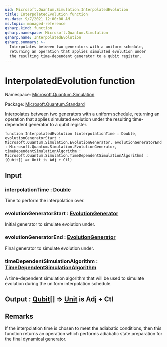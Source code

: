 ```yaml
---
uid: Microsoft.Quantum.Simulation.InterpolatedEvolution
title: InterpolatedEvolution function
ms.date: 9/7/2021 12:00:00 AM
ms.topic: managed-reference
qsharp.kind: function
qsharp.namespace: Microsoft.Quantum.Simulation
qsharp.name: InterpolatedEvolution
qsharp.summary: >-
  Interpolates between two generators with a uniform schedule,
  returning an operation that applies simulated evolution under
  the resulting time-dependent generator to a qubit register.
---
```


# InterpolatedEvolution function

Namespace: [Microsoft.Quantum.Simulation](xref:Microsoft.Quantum.Simulation)

Package: [Microsoft.Quantum.Standard](https://nuget.org/packages/Microsoft.Quantum.Standard)


Interpolates between two generators with a uniform schedule,returning an operation that applies simulated evolution underthe resulting time-dependent generator to a qubit register.

```qsharp
function InterpolatedEvolution (interpolationTime : Double, evolutionGeneratorStart : Microsoft.Quantum.Simulation.EvolutionGenerator, evolutionGeneratorEnd : Microsoft.Quantum.Simulation.EvolutionGenerator, timeDependentSimulationAlgorithm : Microsoft.Quantum.Simulation.TimeDependentSimulationAlgorithm) : (Qubit[] => Unit is Adj + Ctl)
```


## Input

### interpolationTime : [Double](xref:microsoft.quantum.qsharp.valueliterals#double-literals)

Time to perform the interpolation over.


### evolutionGeneratorStart : [EvolutionGenerator](xref:Microsoft.Quantum.Simulation.EvolutionGenerator)

Initial generator to simulate evolution under.


### evolutionGeneratorEnd : [EvolutionGenerator](xref:Microsoft.Quantum.Simulation.EvolutionGenerator)

Final generator to simulate evolution under.


### timeDependentSimulationAlgorithm : [TimeDependentSimulationAlgorithm](xref:Microsoft.Quantum.Simulation.TimeDependentSimulationAlgorithm)

A time-dependent simulation algorithm that will be usedto simulate evolution during the uniform interpolation schedule.



## Output : [Qubit](xref:microsoft.quantum.qsharp.valueliterals#qubit-literals)[] => [Unit](xref:microsoft.quantum.qsharp.valueliterals#unit-literal)  is Adj + Ctl



## Remarks

If the interpolation time is chosen to meet the adiabatic conditions,then this function returns an operation which performs adiabaticstate preparation for the final dynamical generator.